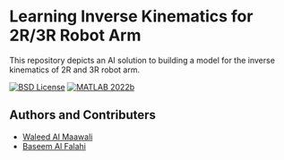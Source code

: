 # Learning Inverse Kinematics for 2R/3R Robot Arm

This repository depicts an AI solution to building a model for the inverse kinematics of 2R and 3R robot arm.

[![BSD License](https://img.shields.io/badge/license-BSD-green.svg)](https://github.com/walmaawali/px4_vision_control/blob/main/LICENSE)
[![MATLAB 2022b](https://img.shields.io/badge/MATLAB-2022b-blue)](https://uk.mathworks.com/)


## Authors and Contributers
- [Waleed Al Maawali](https://www.github.com/walmaawali)
- [Baseem Al Falahi]()
